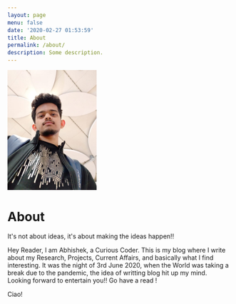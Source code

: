 ```yaml
---
layout: page
menu: false
date: '2020-02-27 01:53:59'
title: About
permalink: /about/
description: Some description.
---
```


<img class="img-rounded" src="/assets/img/uploads/profile.png" alt="Abhishek Pai Angle" width="200">

# About

It's not about ideas, it's about making the ideas happen!!

Hey Reader, I am Abhishek, a Curious Coder. This is my blog where I write about my Research, Projects, Current Affairs, and basically what I find interesting. It was the night of 3rd June 2020, when the World was taking a break due to the pandemic, the idea of writting blog hit up my mind. Looking forward to entertain you!! Go have a read !

Ciao!

